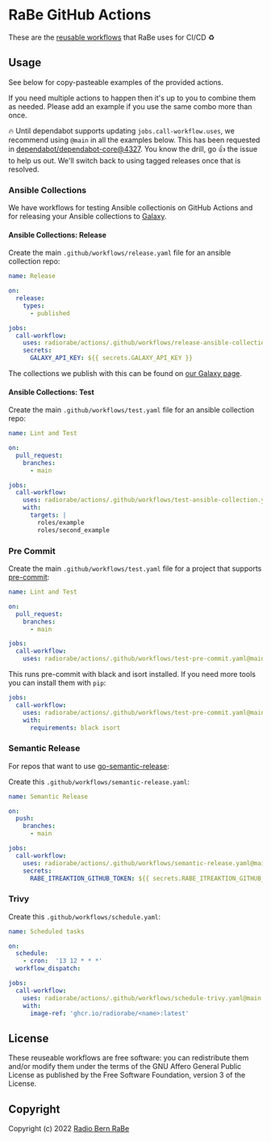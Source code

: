 # RaBe GitHub Actions

These are the [reusable workflows](https://docs.github.com/en/actions/using-workflows/reusing-workflows)
that RaBe uses for CI/CD ♻️

## Usage

See below for copy-pasteable examples of the provided actions.

If you need multiple actions to happen then it's up to you to combine them as needed. Please add an example if you use the same combo more than once.

🔥 Until dependabot supports updating `jobs.call-workflow.uses`, we recommend using `@main` in all the examples below. This has been requested in [dependabot/dependabot-core@4327](https://github.com/dependabot/dependabot-core/issues/4327). You know the drill, go 👍 the issue to help us out. We'll switch back to using tagged releases once that is resolved.

### Ansible Collections

We have workflows for testing Ansible collectionis on GitHub Actions and for releasing your Ansible collections to [Galaxy](https://galaxy.ansible.com).

#### Ansible Collections: Release

Create the main `.github/workflows/release.yaml` file for an ansible collection repo:

```yaml
name: Release

on:
  release:
    types:
      - published

jobs:
  call-workflow:
    uses: radiorabe/actions/.github/workflows/release-ansible-collection.yaml@main
    secrets:
      GALAXY_API_KEY: ${{ secrets.GALAXY_API_KEY }}
```

The collections we publish with this can be found on [our Galaxy page](https://galaxy.ansible.com/radiorabe).

#### Ansible Collections: Test

Create the main `.github/workflows/test.yaml` file for an ansible collection repo:

```yaml
name: Lint and Test

on:
  pull_request:
    branches:
      - main

jobs:
  call-workflow:
    uses: radiorabe/actions/.github/workflows/test-ansible-collection.yaml@main
    with:
      targets: |
        roles/example
        roles/second_example
```

### Pre Commit

Create the main `.github/workflows/test.yaml` file for a project that supports [pre-commit](https://pre-commit.com/):

```yaml
name: Lint and Test

on:
  pull_request:
    branches:
      - main

jobs:
  call-workflow:
    uses: radiorabe/actions/.github/workflows/test-pre-commit.yaml@main
```

This runs pre-commit with black and isort installed. If you need more tools you can install them with `pip`:

```yaml
jobs:
  call-workflow:
    uses: radiorabe/actions/.github/workflows/test-pre-commit.yaml@main
    with:
      requirements: black isort
```

### Semantic Release

For repos that want to use [go-semantic-release](https://go-semantic-release.xyz):

Create this `.github/workflows/semantic-release.yaml`:

```yaml
name: Semantic Release

on:
  push:
    branches:
      - main

jobs:
  call-workflow:
    uses: radiorabe/actions/.github/workflows/semantic-release.yaml@main
    secrets:
      RABE_ITREAKTION_GITHUB_TOKEN: ${{ secrets.RABE_ITREAKTION_GITHUB_TOKEN }}
```

### Trivy

Create this `.github/workflows/schedule.yaml`:

```yaml
name: Scheduled tasks

on:
  schedule:
    - cron:  '13 12 * * *'
  workflow_dispatch:

jobs:
  call-workflow:
    uses: radiorabe/actions/.github/workflows/schedule-trivy.yaml@main
    with:
      image-ref: 'ghcr.io/radiorabe/<name>:latest'
```

## License

These reuseable workflows are free software: you can redistribute them and/or modify them under
the terms of the GNU Affero General Public License as published by the Free
Software Foundation, version 3 of the License.

## Copyright

Copyright (c) 2022 [Radio Bern RaBe](http://www.rabe.ch)
